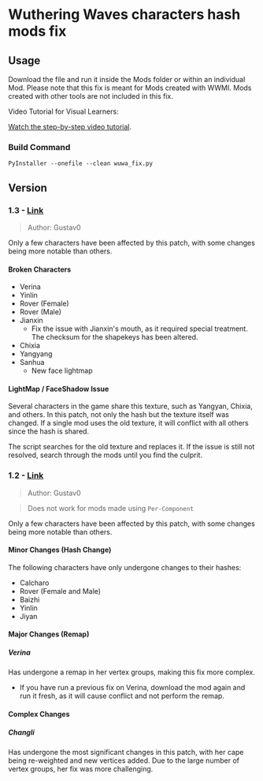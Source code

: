 # Wuthering Waves characters hash mods fix

## Usage

Download the file and run it inside the Mods folder or within an individual Mod. Please note that this fix is meant for Mods created with WWMI. Mods created with other tools are not included in this fix.

Video Tutorial for Visual Learners:

[Watch the step-by-step video tutorial](https://streamable.com/5w0pap).

### Build Command

```
PyInstaller --onefile --clean wuwa_fix.py
```

## Version

### 1.3 - [Link](https://gamebanana.com/tools/18109)

> Author: Gustav0

Only a few characters have been affected by this patch, with some changes being more notable than others.

#### Broken Characters

- Verina
- Yinlin
- Rover (Female)
- Rover (Male)
- Jianxin
  - Fix the issue with Jianxin's mouth, as it required special treatment. The checksum for the shapekeys has been altered.
- Chixia
- Yangyang
- Sanhua
  - New face lightmap

#### LightMap / FaceShadow Issue

Several characters in the game share this texture, such as Yangyan, Chixia, and others. In this patch, not only the hash but the texture itself was changed. If a single mod uses the old texture, it will conflict with all others since the hash is shared.

The script searches for the old texture and replaces it. If the issue is still not resolved, search through the mods until you find the culprit.

### 1.2 - [Link](https://gamebanana.com/tools/17752)

> Author: Gustav0

> Does not work for mods made using `Per-Component`

Only a few characters have been affected by this patch, with some changes being more notable than others.

#### Minor Changes (Hash Change)

The following characters have only undergone changes to their hashes:

- Calcharo
- Rover (Female and Male)
- Baizhi
- Yinlin
- Jiyan

#### Major Changes (Remap)

##### Verina

Has undergone a remap in her vertex groups, making this fix more complex.

- If you have run a previous fix on Verina, download the mod again and run it fresh, as it will cause conflict and not perform the remap.

#### Complex Changes

##### Changli

Has undergone the most significant changes in this patch, with her cape being re-weighted and new vertices added. Due to the large number of vertex groups, her fix was more challenging.
